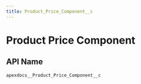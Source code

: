 ```yaml
---
title: Product_Price_Component__c
---
```


# Product Price Component

## API Name
`apexdocs__Product_Price_Component__c`